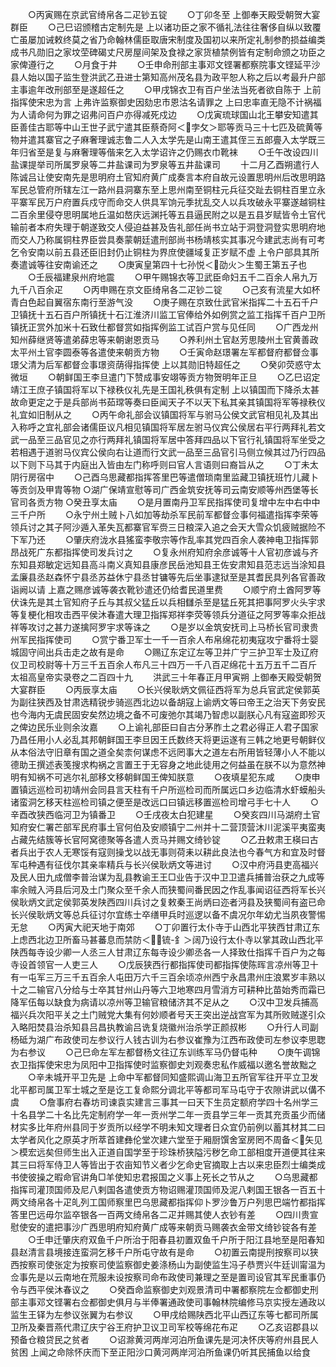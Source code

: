 <!-- { "loadSidebar": true } -->
　　○丙寅赐在京武官绮帛各二疋钞五锭
　　○丁卯冬至  上御奉天殿受朝贺大宴群臣
　　○己巳诏颁稽古定制先是  上以诸功臣之家不循礼法往往奢侈自纵以致覆亡虽屡加诫敕终莫之省乃命翰林儒臣取唐宋制度及国初以来所定礼制参酌损益编类成书凡勋旧之家坟茔碑碣丈尺房屋间架及食禄之家货植禁例皆有定制命颁之功臣之家俾遵行之
　　○月食于井
　　○壬申命刑部主事邓文铿署都察院事文铿延平沙县人始以国子监生登洪武乙丑进士第知高州茂名县为政平恕人称之后以考最升户部主事逾年改刑部至是遂超任之
　　○甲戌锦衣卫有百户坐法当死者欲自陈于  上前指挥使宋忠为言  上弗许监察御史因劾忠市恩沽名请罪之  上曰忠率直无隐不计祸福为人请命何为罪之诏弗问百户亦得减死戍边
　　○戊寅琉球国山北王攀安知遣其臣善佳古耶等中山王世子武宁遣其臣蔡奇阿＜孛攵＞耶等贡马三十七匹及硫黄等物并遣其寨官之子麻奢理诚志鲁二人入太学先是山南王遣其侄三五郎亹入太学既三年归省至是复与麻奢理等偕来乞入太学诏许之仍赐衣巾靴袜
　　○壬午改设四川盐课提举司所属罗泉等二井盐课司为罗泉等五井盐课司
　　十二月乙酉朔遣行人陈诚吕让使安南先是思明府土官知府黄广成奏言本府自故元设置思明州后改思明路军民总管府所辖左江一路州县洞寨东至上思州南至铜柱元兵征交趾去铜柱百里立永平寨军民万户府置兵戍守而命交人供具军饷元季扰乱交人以兵攻破永平寨遂越铜柱二百余里侵夺思明属地丘温如嶅庆远渊托等五县逼民附之以是五县岁赋皆令土官代输前者本府失理于朝遂致交人侵迫益甚及告礼部任尚书立站于洞登洞登实思明府地而交人乃称属铜柱界臣尝具奏蒙朝廷遣刑部尚书杨靖核实其事况今建武志尚有可考乞令安南以前五县还臣旧封仍止铜柱为界庶使疆域复正岁赋不虚  上令户部具其所奏遣诚等往安南谕还之
　　○庚寅皇第四十七孙悦＜劭火＞生蜀王第五子也
　　○壬辰福建泉州府地震
　　○甲午赐锦衣等卫武臣命妇五千二百余人帛九万九千八百余疋
　　○丙申赐在京文臣绮帛各二疋钞二锭
　　○己亥有流星大如杯青白色起自翼宿东南行至游气没
　　○庚子赐在京致仕武官米指挥二十五石千户卫镇抚十五石百户所镇抚十石江淮济川监工官俸给外如例赏之监工指挥千百户卫所镇抚正赏外加米十石致仕都督赏如指挥例监工试百户赏与见任同
　　○广西龙州知州薛继贤等遣弟薛忠等来朝谢恩贡马
　　○养利州土官赵芳思陵州土官黄善政太平州土官李圆泰等各遣使来朝贡方物
　　○壬寅命赵璟署左军都督府都督佥事璟父清为后军都督佥事璟资荫得指挥使  上以其勋旧特超任之
　　○癸卯荧惑守太微垣
　　○朝鲜国王李旦遣门下赞成事安翊等贡方物贺明年正旦
　　○乙巳诏定靖江王庶子镇国将军以下禄秩仪礼先是王国礼秩俱有定制  上以镇国而下降杀太甚故命更定之于是兵部尚书茹瑺等奏曰臣闻天子不以天下私其亲其镇国将军等禄秩仪礼宜如旧制从之
　　○丙午命礼部会议镇国将军与驸马公侯文武官相见礼及其出入称呼之宜礼部会诸儒臣议凡相见镇国将军居左驸马仪宾公侯居右平行两拜礼若文武一品至三品官见之亦行两拜礼镇国将军居中答拜四品以下官行礼镇国将军坐受之若相遇于道驸马仪宾公侯向右让道而行文武一品至三品官引马侧立候其过乃行四品以下则下马其于内庭出入皆由左门称呼则曰官人言语则曰裔旨从之
　　○丁未太阴行房宿中
　　○己酉乌思藏都指挥答里巴等遣僧琐南里监藏卫镇抚班竹儿藏卜等贡剑及甲胄等物
○湖广保靖宣慰等司广西金筑安抚等司云南安顺等州西堡等长官司各贡方物
○癸丑享太庙
　　○是月置南丹卫军民指挥使司复增中左中右中中三千户所
　　○永宁州土贼卜八如加等劫杀军民前军都督佥事何福遣指挥李荣等领兵讨之其子阿沙遁入革失瓦都寨官军赍三日粮深入追之会天大雪众饥疲贼据险不下军乃还
　　○肇庆府泷水县猺蛮李敬宗等作乱率其党四百余人袭神电卫指挥郭昂战死广东都指挥使司发兵讨之
　　○复永州府知府余彦诚等十人官初彦诚与齐东知县郑敏定远知县高斗南义真知县康彦民岳池知县王佐安肃知县范志远当涂知县孟廉县丞赵森怀宁县丞苏益休宁县丞甘镛等先后坐事逮狱至是其耆民具列各官善政诣阙以请  上嘉之赐彦诚等袭衣靴钞遣还仍给耆民道里费
　　○顺宁府土酋阿罗等伏诛先是其土官知府子丘与其叔父猛丘以兵相讎杀至是猛丘死其把事阿罗火头宇求等复梗化相攻击西平侯沐春遣大理卫指挥郑祥李荧等领兵分道征之阿罗等率众拒战祥等攻讨之甚力遂擒阿罗宇求等诛之
　　○是岁以金筑安抚司上马桥长官司隶贵州军民指挥使司
　　○赏宁番卫军士一千一百余人布帛绵花初夷寇攻宁番将士婴城固守间出兵击走之故有是命
　　○赐辽东定辽左等卫并广宁三护卫军士及辽府仪卫司校尉等十万三千五百余人布凡三十四万一千八百疋绵花十五万五千二百斤
太祖高皇帝实录卷之二百四十九
　　洪武三十年春正月甲寅朔  上御奉天殿受朝贺大宴群臣
　　○丙辰享太庙
　　○长兴侯耿炳文佩征西将军为总兵官武定侯郭英为副往狭西及甘肃选精锐步骑巡西北边以备胡寇上谕炳文等曰帝王之治天下务安民也今海内无虞民固安矣然边境之备不可废弛尔其竭乃智虑以副朕心凡有寇盗即殄灭之俾边民乐业则余汝嘉
　　○上谕礼部臣曰自古分茅胙土之君必得正人君子国家乃昌任用小人必乱其邦朝鲜国王李旦因王氏数终天将更运遂有三韩之地更号朝鲜仪从本俗法守旧章有国之道全矣柰何谋虑不远罔事大之道左右所用皆轻薄小人不能以德助王撰述表笺搜求构祸之言置王于无容身之地此徒用之何益虽在朕不以为意然神明有知祸不可逃尔礼部移文移朝鲜国王俾知朕意
　　○夜填星犯东咸
　　○庚申置镇远巡检司初靖州会同县言天柱有千户所巡检司而所属远口乡边临清水虾蟆船头诸蛮洞乞移天柱巡检司镇之便至是改远口曰镇远移置巡检司增弓手七十人
　　○辛酉改狭西临河卫为镇番卫
　　○壬戌夜太白犯建星
　　○癸亥四川马湖府土官知府安仁署芒部军民府事土官何伯及安顺镇宁二州并十二营顶营沐川泥溪平夷蛮夷占藏先结簇等长官阿窝德聚等各遣人贡马并赐文绮钞锭
　　○乙丑敕肃王楧曰古者兵出于农人无寒馁有寇则操戈以战无事则荷耒以耕此良法也今春气方和宜及时督军屯种遇有征伐尔其亲率精兵与长兴侯耿炳文等进讨
　　○汉中府沔县吏高福兴及民人田九成僧李普治谋为乱县教谕王王□业告于汉中卫卫遣兵捕普治获之九成等率余贼入沔县后河及土门聚众至千余人而狭蜀间番民因之作乱事闻诏征西将军长兴侯耿炳文武定侯郭英发陕西四川兵讨之复敕秦王尚炳曰迩者沔县及狭蜀间有盗已命长兴侯耿炳文等总兵征讨尔宜练士卒缮甲兵时巡逻以备不虞况尔年幼尤当夙夜警惕无怠
　　○丙寅大祀天地于南郊
　　○丁卯置行太仆寺于山西北平狭西甘肃辽东  上虑西北边卫所畜马甚蕃息而禁防＜锍-釒＞阔乃设行太仆寺以掌其政山西北平陕西每寺设少卿一人丞三人甘肃辽东每寺设少卿丞各一人择致仕指挥千百户为之每寺设首领官一人吏三人
　　○戊辰狭西行都指挥使司都指挥使陈晖言凉州等卫十有一屯军三万三千五百余人屯田万六千三百余顷凉州西宁永昌肃州庄浪累岁丰熟以十之二输官八分给与士卒其甘州山丹等六卫地寒四月雪消方可耕种比苗始秀而霜已降军伍每以缺食为病请以凉州等卫输官粮储济其不足从之
　　○汉中卫发兵捕高福兴兵次阳平关之土门贼党大集有何妙顺者号天王突出逆战宫军为其所败贼遂引众入略阳焚县治杀知县吕昌执教谕吕诜复烧徽州治杀学正颜叔彬
　　○升行人司副杨砥为湖广布政使司左参议行人钱古训为右参议崔豫为江西布政使司左参议李思聦为右参议
　　○己巳命左军左都督杨文往辽东训练军马仍督屯种
　　○庚午调锦衣卫指挥使宋忠为凤阳中卫指挥使时监察御史刘观奏忠私作威福以邀名誉故黜之
　　○辛未城开平卫先是  上命中军都督同知盛熙调山海卫五所官军往开平立卫发北平都司属卫军士城之至是讫工复命熙分调北平等都司军马屯守于农隙讲武以傋不虞
　　○詹事府右春坊司谏袁实建言三事其一曰天下生员定额府学四十名州学三十名县学二十名比先定制府学一年一贡州学二年一贡县学三年一贡其充贡虽少而储材实多比年府州县同于岁贡所以经学不明未知文理者日众宜仍前例以蓄其材其二曰太学者风化之原英才所萃首建彝伦堂次建六堂至于厢厨馔舍室房罔不周备＜矢见＞模宏远矣但师生出入正道自国学至于珍珠桥狭隘污秽乞命工部相度开道便其往来其三曰将军侍卫人等皆出于农亩知节义者少乞命史官摘取上古以来忠臣烈士编类成书使彼操之暇命官讲角□羊使知忠君报国之义事上死长之节从之
　　○乌思藏都指挥司灌顶国师及尼八剌国各遣使贡方物诏赐灌顶国师及泥八剌国王银各一百五十两文绮帛各十疋癿列工国师察里巴乌思藏都指挥仰卜罗沙鲁万户列思巴端竹都指挥答里巴远毋尔监卒银各一百两文绮帛各二疋并赐其使人衣钞有差
　　○四川贵宣慰使安的遣把事沙广西思明府知府黄广成等来朝贡马赐袭衣金带文绮钞锭各有差
　　○壬申迁肇庆府双鱼千户所治于阳春县初置双鱼千户所于阳江县地至是阳春知县赵清言县境接连蛮洞乞移千户所屯守故有是命
　　○初置云南提刑按察司以狭西按察司使张定为按察司使监察御史姜涤杨山为副使监生冯子恭贾兴牛廷训甯温为佥事先是以云南地在荒服未设按察司命布政使司兼理之至是置司设官其军民重事仍令与西平侯沐春议之
　　○癸酉命监察御史刘观景清司中署都察院左佥都御史刑部主事邓文铿署右佥都御史俱月与半俸署通政使司事翰林院编修马京实授左通政以监生王铎为左参议张翼为右参议
　　○甲戌给赐陕西北平山西辽东等七都司所属卫所及秦晋燕代肃辽庆宁谷王府护卫议卫司军校等绵花布疋
　　○乙亥诏郡县以预备仓粮贷民之贫者
　　○诏滁黄河两岸河泊所鱼课先是河决怀庆等府州县民人贫困  上闻之命除怀庆而下至正阳沙口黄河两岸河泊所鱼课仍听其民捕鱼以给食
